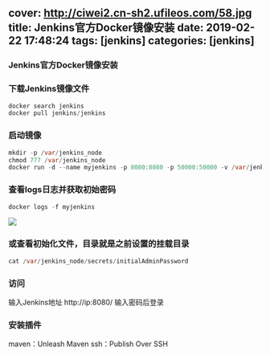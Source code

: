 cover: http://ciwei2.cn-sh2.ufileos.com/58.jpg
title: Jenkins官方Docker镜像安装
date: 2019-02-22 17:48:24
tags: [jenkins]
categories: [jenkins]
---
### Jenkins官方Docker镜像安装

<!--more-->

### 下载Jenkins镜像文件

```java
docker search jenkins
docker pull jenkins/jenkins
```

### 启动镜像

```java
mkdir -p /var/jenkins_node
chmod 777 /var/jenkins_node
docker run -d --name myjenkins -p 8080:8080 -p 50000:50000 -v /var/jenkins_node:/var/jenkins_home jenkins/jenkins
```

### 查看logs日志并获取初始密码

```java
docker logs -f myjenkins
```

![](/images/20190124121902119.png)

### 或查看初始化文件，目录就是之前设置的挂载目录

```java
cat /var/jenkins_node/secrets/initialAdminPassword 
```

### 访问

输入Jenkins地址 http://ip:8080/ 输入密码后登录

### 安装插件

maven：Unleash Maven	
ssh：Publish Over SSH